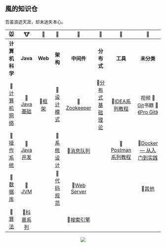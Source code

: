 ## 風的知识仓

吾虽浪迹天涯，却未迷失本心。




|  :mouse:    |    :cow:   |     :tiger:        | :rabbit:   |  :dragon:  |   :snake:   |     :horse:      |    :sheep:      |
| :---------: | :------: | :----------: | :----------: | :----------: | :----------: | :---------: | :----------: |
|                        **计算机科学**                        |                           **Java**                           |                           **Web**                            |                           **架构**                           |                          **中间件**                          |                          **分布式**                          |                           **工具**                           |                          **未分类**                          |
| :construction:[计算机网络](https://github.com/PansonPanson/Java-Notes/blob/master/md/%E8%AE%A1%E7%AE%97%E6%9C%BA%E7%BD%91%E7%BB%9C.md) | :construction:[Java基础](https://github.com/PansonPanson/Java-Notes/blob/master/md/Java%E5%9F%BA%E7%A1%80.md) | :construction:[框架](https://github.com/PansonPanson/Java-Notes/blob/master/md/%E6%A1%86%E6%9E%B6.md) | :construction:[设计模式](https://github.com/PansonPanson/Java-Notes/blob/master/md/%E8%AE%BE%E8%AE%A1%E6%A8%A1%E5%BC%8F.md) | :construction:[Zookeeper](https://github.com/PansonPanson/Java-Notes/blob/master/md/Zookeeper.md) | :construction:[分布式基础理论](https://github.com/PansonPanson/Java-Notes/blob/master/md/%E5%88%86%E5%B8%83%E5%BC%8F.md) | :construction:[IDEA系列教程](https://github.com/judasn/IntelliJ-IDEA-Tutorial) | 视频 :construction:[ Git](https://ww.nowcoder.com/courses/2)书籍 :construction:[《Pro Git》](http://iissnan.com/progit/) |
| :construction:[操作系统](https://github.com/PansonPanson/Java-Notes/blob/master/md/%E6%93%8D%E4%BD%9C%E7%B3%BB%E7%BB%9F.md) | :construction:[Java并发](https://github.com/PansonPanson/Java-Notes/blob/master/md/Java%E5%B9%B6%E5%8F%91.md) |                                                              | :construction:[系统设计](https://github.com/PansonPanson/Java-Notes/blob/master/md/%E7%B3%BB%E7%BB%9F%E8%AE%BE%E8%AE%A1.md) | :construction:[消息队列](https://github.com/PansonPanson/Java-Notes/blob/master/md/%E6%B6%88%E6%81%AF%E9%98%9F%E5%88%97.md) |                                                              | :construction:[Postman系列教程](https://www.jellythink.com/archives/category/tool-tutorials/postman) | :construction:[Docker — 从入门到实践](https://github.com/yeasy/docker_practice/blob/master/SUMMARY.md) |
| :construction:[数据库](https://github.com/PansonPanson/Java-Notes/blob/master/md/%E6%95%B0%E6%8D%AE%E5%BA%93.md) | :construction:[JVM](https://github.com/PansonPanson/Java-Notes/blob/master/md/JVM.md) |                                                              | :construction:[代码规范](https://github.com/alibaba/p3c/blob/master/%E9%98%BF%E9%87%8C%E5%B7%B4%E5%B7%B4Java%E5%BC%80%E5%8F%91%E6%89%8B%E5%86%8C%EF%BC%88%E8%AF%A6%E5%B0%BD%E7%89%88%EF%BC%89.pdf) | :construction:[Web Server](https://github.com/PansonPanson/Java-Notes/blob/master/md/Web%20Server.md) |                                                              |                                                              | :construction:[其他](https://github.com/PansonPanson/Java-Notes/blob/master/md/%E5%85%B6%E4%BB%96.md) |
| :construction:[算法](https://github.com/PansonPanson/Java-Notes/blob/master/md/%E7%AE%97%E6%B3%95.md) | :construction:[科普系列](https://github.com/PansonPanson/Java-Notes/blob/master/md/%E7%A7%91%E6%99%AE%E7%B3%BB%E5%88%97.md) |                                                              |                                                              | :construction:[搜索引擎](https://github.com/PansonPanson/Java-Notes/blob/master/md/%E6%90%9C%E7%B4%A2%E5%BC%95%E6%93%8E.md) |                                                              |                                                              |                                                              |


<div align=center>
	<img src="https://github.com/lovefaby/fabyNote/blob/master/images/wind.jpg" width="">
</div>

